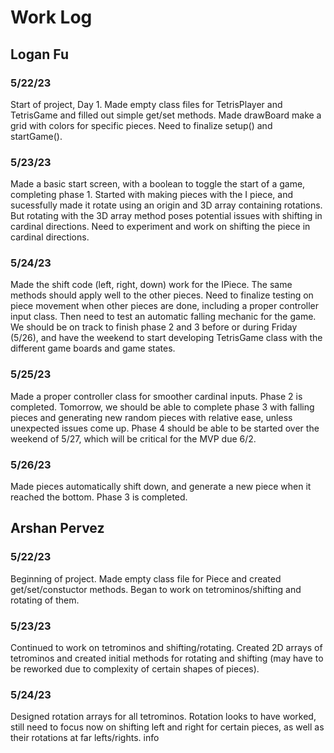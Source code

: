 # Work Log

## Logan Fu

### 5/22/23

Start of project, Day 1. Made empty class files for TetrisPlayer and TetrisGame and filled out simple get/set methods. 
Made drawBoard make a grid with colors for specific pieces. Need to finalize setup() and startGame(). 

### 5/23/23

Made a basic start screen, with a boolean to toggle the start of a game, completing phase 1. Started with making pieces with the
I piece, and sucessfully made it rotate using an origin and 3D array containing rotations. But rotating with the 3D array method poses potential issues with
shifting in cardinal directions. Need to experiment and work on shifting the piece in cardinal directions.

### 5/24/23

Made the shift code (left, right, down) work for the IPiece. The same methods should apply well to the other pieces. Need to finalize testing on piece movement
when other pieces are done, including a proper controller input class. Then need to test an automatic falling mechanic for the game. We should be on track to finish 
phase 2 and 3 before or during Friday (5/26), and have the weekend to start developing TetrisGame class with the different game boards and game states.

### 5/25/23

Made a proper controller class for smoother cardinal inputs. Phase 2 is completed. Tomorrow, we should be able to complete phase 3 with falling pieces and generating
new random pieces with relative ease, unless unexpected issues come up. Phase 4 should be able to be started over the weekend of 5/27, which will be critical for the MVP due 6/2.

### 5/26/23

Made pieces automatically shift down, and generate a new piece when it reached the bottom. Phase 3 is completed. 

## Arshan Pervez

### 5/22/23

Beginning of project. Made empty class file for Piece and created get/set/constuctor methods. Began to work on tetrominos/shifting and rotating of them.

### 5/23/23

Continued to work on tetrominos and shifting/rotating. Created 2D arrays of tetrominos and created initial methods for rotating and shifting (may have to be reworked due to complexity of certain shapes of pieces).

### 5/24/23

Designed rotation arrays for all tetrominos. Rotation looks to have worked, still need to focus now on shifting left and right for certain pieces, as well as their rotations at far lefts/rights.
info
